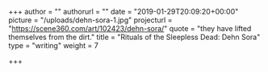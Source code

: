 +++
author = ""
authorurl = ""
date = "2019-01-29T20:09:20+00:00"
picture = "/uploads/dehn-sora-1.jpg"
projecturl = "https://scene360.com/art/102423/dehn-sora/"
quote = "they have lifted themselves from the dirt."
title = "Rituals of the Sleepless Dead: Dehn Sora"
type = "writing"
weight = 7

+++
